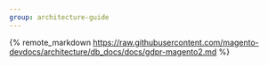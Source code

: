 ```yaml
---
group: architecture-guide
---
```


{% remote_markdown https://raw.githubusercontent.com/magento-devdocs/architecture/db_docs/docs/gdpr-magento2.md %}